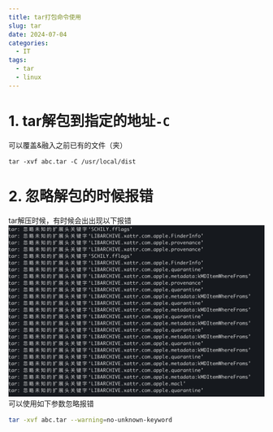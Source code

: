 ```yaml
---
title: tar打包命令使用
slug: tar
date: 2024-07-04
categories:
  - IT
tags:
  - tar
  - linux
---
```


# 1. tar解包到指定的地址`-C`

可以覆盖&融入之前已有的文件（夹）

```shell
tar -xvf abc.tar -C /usr/local/dist
```


# 2. 忽略解包的时候报错

tar解压时候，有时候会出出现以下报错
![](images/2024-07-04-15-15-08.png)
可以使用如下参数忽略报错
```sh
tar -xvf abc.tar --warning=no-unknown-keyword
```